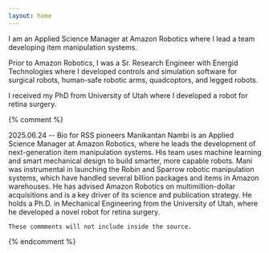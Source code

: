```yaml
---
layout: home
---
```





I am an Applied Science Manager at Amazon Robotics where I lead a team developing item manipulation systems. 

Prior to Amazon Robotics, I was a Sr. Research Engineer with Energid Technologies where I developed controls and simulation software for surgical robots, human-safe robotic arms, quadcoptors, and legged robots. 

I received my PhD from University of Utah where I developed a robot for retina surgery. 



{% comment %} 

2025.06.24 -- Bio for RSS pioneers
Manikantan Nambi is an Applied Science Manager at Amazon Robotics, where he leads the development of next-generation item manipulation systems. His team uses machine learning and smart mechanical design to build smarter, more capable robots. Mani was instrumental in launching the Robin and Sparrow robotic manipulation systems, which have handled several billion packages and items in Amazon warehouses. He has advised Amazon Robotics on multimillion-dollar acquisitions and is a key driver of its science and publication strategy. He holds a Ph.D. in Mechanical Engineering from the University of Utah, where he developed a novel robot for retina surgery.

    These commments will not include inside the source.
{% endcomment %}
